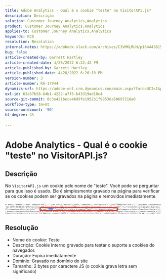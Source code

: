 ```yaml
---
title: Adobe Analytics - Qual é o cookie "teste" no VisitorAPI.js?
description: Descrição
solution: Customer Journey Analytics,Analytics
product: Customer Journey Analytics,Analytics
applies-to: Customer Journey Analytics,Analytics
keywords: KCS
resolution: Resolution
internal-notes: https://adobedx.slack.com/archives/C3VMKLRUH/p1644438152582239
bug: false
article-created-by: Garrett Hartley
article-created-date: 4/28/2022 6:22:42 PM
article-published-by: Garrett Hartley
article-published-date: 4/28/2022 6:26:10 PM
version-number: 3
article-number: KA-17944
dynamics-url: https://adobe-ent.crm.dynamics.com/main.aspx?forceUCI=1&pagetype=entityrecord&etn=knowledgearticle&id=b22f4b30-20c7-ec11-a7b6-0022480a10ee
exl-id: 63a57b58-64b1-4222-a7f5-b43319ad18c4
source-git-commit: 0c3e421beca46d9fe1952b1f98538a50697216a0
workflow-type: tm+mt
source-wordcount: '90'
ht-degree: 4%

---
```


# Adobe Analytics - Qual é o cookie &quot;teste&quot; no VisitorAPI.js?

## Descrição


No `VisitorAPI.js` um cookie pelo nome de &quot;teste&quot;. Você pode se perguntar para que isso é usado. Ele é simplesmente gravado na página para verificar se os cookies podem ser gravados na página e removidos imediatamente.

![](assets/___b32f4b30-20c7-ec11-a7b6-0022480a10ee___.png)


## Resolução


- Nome do cookie: Teste
- Descrição: Cookie interno gravado para testar o suporte a cookies do navegador.
- Duração: Expira imediatamente
- Domínio: Gravado no domínio do site
- Tamanho: 2 bytes por caractere JS (o cookie grava letra sem significado)
